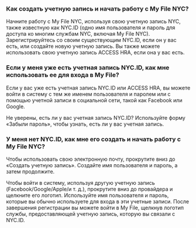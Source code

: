 ### Как создать учетную запись и начать работу с My File NYC?

Начните работу с My File NYC, используя свою учетную запись NYC, также известную как NYC.ID (одно имя пользователя и пароль для доступа ко многим службам NYC, включая My File NYC). Зарегистрируйтесь со своим существующим NYC.ID, если он у вас есть, или создайте новую учетную запись. Вы также можете использовать свою учетную запись ACCESS HRA, если она у вас есть.
 
### Если у меня уже есть учетная запись NYC.ID, как мне использовать ее для входа в My File?
 
Если у вас уже есть учетная запись NYC.ID или ACCESS HRA, вы можете войти в систему с тем же именем пользователя и паролем или с помощью учетной записи в социальной сети, такой как Facebook или Google.

Не уверены, есть ли у вас учетная запись NYC.ID? Используйте форму «Забыли пароль», чтобы узнать, есть ли у вас учетная запись.
 
### У меня нет NYC.ID, как мне его создать и начать работу с My File NYC?
 
Чтобы использовать свою электронную почту, прокрутите вниз до «Создать учетную запись». Создайте имя пользователя и пароль, а затем продолжите.
 
Чтобы войти в систему, используя другую учетную запись (Facebook/Google/Apple/и т. д.), прокрутите вниз до провайдера и щелкните его логотип. Используйте имя пользователя и пароль, которые вы обычно используете для входа в эти учетные записи. После завершения регистрации вы можете войти в My File, щелкнув логотип службы, предоставляющей учетную запись, которую вы связали с NYC.ID.